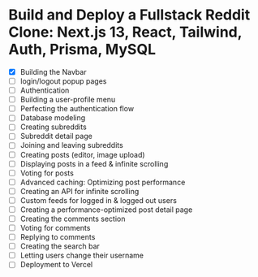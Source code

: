 # Build and Deploy a Fullstack Reddit Clone: Next.js 13, React, Tailwind, Auth, Prisma, MySQL

- [x] Building the Navbar
- [ ] login/logout popup pages
- [ ] Authentication
- [ ] Building a user-profile menu
- [ ] Perfecting the authentication flow
- [ ] Database modeling
- [ ] Creating subreddits
- [ ] Subreddit detail page
- [ ] Joining and leaving subreddits
- [ ] Creating posts (editor, image upload)
- [ ] Displaying posts in a feed & infinite scrolling
- [ ] Voting for posts
- [ ] Advanced caching: Optimizing post performance
- [ ] Creating an API for infinite scrolling
- [ ] Custom feeds for logged in & logged out users
- [ ] Creating a performance-optimized post detail page
- [ ] Creating the comments section
- [ ] Voting for comments
- [ ] Replying to comments
- [ ] Creating the search bar
- [ ] Letting users change their username
- [ ] Deployment to Vercel
